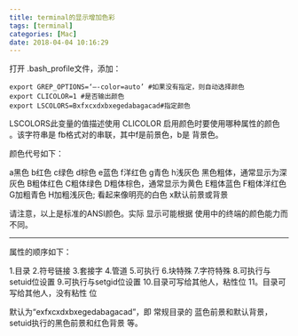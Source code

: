 ```yaml
---
title: terminal的显示增加色彩
tags: [terminal]
categories: [Mac]
date: 2018-04-04 10:16:29
---
```


打开 .bash_profile文件，添加：

    export GREP_OPTIONS=‘—-color=auto’ #如果没有指定，则自动选择颜色
    export CLICOLOR=1 #是否输出颜色
    export LSCOLORS=Bxfxcxdxbxegedabagacad#指定颜色
LSCOLORS此变量的值描述使用 CLICOLOR 
启用颜色时要使用哪种属性的颜色
。该字符串是
fb格式对的串联，其中f是前景色，b是
背景色。

颜色代号如下：

a黑色
b红色
c绿色
d棕色
e蓝色
f洋红色
g青色
h浅灰色
黑色粗体，通常显示为深灰色
B粗体红色
C粗体绿色
D粗体棕色，通常显示为黄色
E粗体蓝色
F粗体洋红色
G加粗青色
H加粗浅灰色; 看起来像明亮的白色
x默认前景或背景

请注意，以上是标准的ANSI颜色。实际
显示可能根据
使用中的终端的颜色能力而不同。

---

属性的顺序如下：

1.目录
2.符号链接
3.套接字
4.管道
5.可执行
6.块特殊
7.字符特殊
8.可执行与setuid位设置
9.可执行与setgid位设置
10.目录可写给其他人，粘性位
11。目录可写给其他人，没有粘性
位

默认为“exfxcxdxbxegedabagacad”，即
常规目录的
蓝色前景和默认背景，setuid执行的黑色前景和红色背景
等。